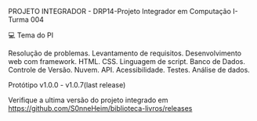 PROJETO INTEGRADOR - DRP14-Projeto Integrador em Computação I-Turma 004

💻 Tema do PI

Resolução de problemas. Levantamento de requisitos. Desenvolvimento web com framework. HTML. CSS. Linguagem de script. Banco de Dados. Controle de Versão. Nuvem. API. Acessibilidade. Testes. Análise de dados.

Protótipo v1.0.0 - v1.0.7(last release)

Verifique a ultima versão do projeto integrado em https://github.com/S0nneHeim/biblioteca-livros/releases
